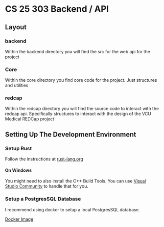 # CS 25 303 Backend / API

## Layout

### backend
Within the backend directory you will find the src for the web api for the project
### Core
Within the core directory you find core code for the project. Just structures and utilities
### redcap
Within the redcap directory you will find the source code to interact with the redcap api.
Specifically structures to interact with the design of the VCU Medical REDCap project


## Setting Up The Development Environment

### Setup Rust

Follow the instructions at [rust-lang.org](https://www.rust-lang.org/tools/install)

#### On Windows
You might need to also install the C++ Build Tools.
You can use [Visual Studio Community](https://visualstudio.microsoft.com/vs/community/) to handle that for you.


### Setup a PostgresSQL Database

I recommend using docker to setup a local PostgresSQL database.

[Docker Image](https://hub.docker.com/_/postgres)
